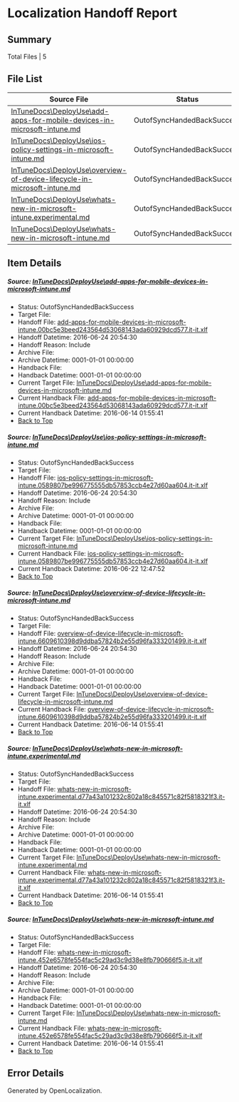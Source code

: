 # <a name='report-top'></a> Localization Handoff Report

## Summary
 Total Files | 5

## File List
 Source File | Status | Details 
 ----------- | ------ | ------- 
 [InTuneDocs\DeployUse\add-apps-for-mobile-devices-in-microsoft-intune.md](https://github.com/Microsoft/IntuneDocs-pr/blob/5140c4943be630ea8e48f80f7e6b590d223beac1/InTuneDocs/DeployUse/add-apps-for-mobile-devices-in-microsoft-intune.md) | OutofSyncHandedBackSuccess | [Details](#795843f012434e1a50cd6abab05b6af2c811cf3e10)
 [InTuneDocs\DeployUse\ios-policy-settings-in-microsoft-intune.md](https://github.com/Microsoft/IntuneDocs-pr/blob/5140c4943be630ea8e48f80f7e6b590d223beac1/InTuneDocs/DeployUse/ios-policy-settings-in-microsoft-intune.md) | OutofSyncHandedBackSuccess | [Details](#8a28912de41bab6adf691983cc59b801d3271b5662)
 [InTuneDocs\DeployUse\overview-of-device-lifecycle-in-microsoft-intune.md](https://github.com/Microsoft/IntuneDocs-pr/blob/5140c4943be630ea8e48f80f7e6b590d223beac1/InTuneDocs/DeployUse/overview-of-device-lifecycle-in-microsoft-intune.md) | OutofSyncHandedBackSuccess | [Details](#751025aa71ef41564100ea57ac0d1fe60619e214209)
 [InTuneDocs\DeployUse\whats-new-in-microsoft-intune.experimental.md](https://github.com/Microsoft/IntuneDocs-pr/blob/d1fb04dbb8746637bf72c1e227f36fe589594ca0/InTuneDocs/DeployUse/whats-new-in-microsoft-intune.experimental.md) | OutofSyncHandedBackSuccess | [Details](#ae524a989e236e84a6ce9d8266fc648dd683a825260)
 [InTuneDocs\DeployUse\whats-new-in-microsoft-intune.md](https://github.com/Microsoft/IntuneDocs-pr/blob/d1fb04dbb8746637bf72c1e227f36fe589594ca0/InTuneDocs/DeployUse/whats-new-in-microsoft-intune.md) | OutofSyncHandedBackSuccess | [Details](#d96f27f3946e47b8becc768322dd2a5f9df02dd8261)

## Item Details
##### <a name='795843f012434e1a50cd6abab05b6af2c811cf3e10'></a> Source: [InTuneDocs\DeployUse\add-apps-for-mobile-devices-in-microsoft-intune.md](https://github.com/Microsoft/IntuneDocs-pr/blob/5140c4943be630ea8e48f80f7e6b590d223beac1/InTuneDocs/DeployUse/add-apps-for-mobile-devices-in-microsoft-intune.md)
* Status: OutofSyncHandedBackSuccess
* Target File: 
* Handoff File: [add-apps-for-mobile-devices-in-microsoft-intune.00bc5e3beed243564d53068143ada60929dcd577.it-it.xlf](https://github.com/Microsoft/EM.handoff/blob/91e617999129a2dd6f54bf6c00a6317b22c606da/ol-handoff/Microsoft/IntuneDocs-pr.it-it/master/add-apps-for-mobile-devices-in-microsoft-intune.00bc5e3beed243564d53068143ada60929dcd577.it-it.xlf)
* Handoff Datetime: 2016-06-24 20:54:30
* Handoff Reason: Include
* Archive File: 
* Archive Datetime: 0001-01-01 00:00:00
* Handback File: 
* Handback Datetime: 0001-01-01 00:00:00
* Current Target File: [InTuneDocs\DeployUse\add-apps-for-mobile-devices-in-microsoft-intune.md](https://github.com/Microsoft/IntuneDocs-pr.it-it/blob/c1eab315e043107ab5acf84c3f6a550631da0f11/InTuneDocs/DeployUse/add-apps-for-mobile-devices-in-microsoft-intune.md)
* Current Handback File: [add-apps-for-mobile-devices-in-microsoft-intune.00bc5e3beed243564d53068143ada60929dcd577.it-it.xlf](https://github.com/Microsoft/EM.handback/blob/3c81257654bde3a37087cf4c4cb5cc4f9146754e/ol-handback/Microsoft/IntuneDocs-pr.it-it/master/add-apps-for-mobile-devices-in-microsoft-intune.00bc5e3beed243564d53068143ada60929dcd577.it-it.xlf)
* Current Handback Datetime: 2016-06-14 01:55:41
* [Back to Top](#report-top)

##### <a name='8a28912de41bab6adf691983cc59b801d3271b5662'></a> Source: [InTuneDocs\DeployUse\ios-policy-settings-in-microsoft-intune.md](https://github.com/Microsoft/IntuneDocs-pr/blob/5140c4943be630ea8e48f80f7e6b590d223beac1/InTuneDocs/DeployUse/ios-policy-settings-in-microsoft-intune.md)
* Status: OutofSyncHandedBackSuccess
* Target File: 
* Handoff File: [ios-policy-settings-in-microsoft-intune.0589807be996775555db57853ccb4e27d60aa604.it-it.xlf](https://github.com/Microsoft/EM.handoff/blob/91e617999129a2dd6f54bf6c00a6317b22c606da/ol-handoff/Microsoft/IntuneDocs-pr.it-it/master/ios-policy-settings-in-microsoft-intune.0589807be996775555db57853ccb4e27d60aa604.it-it.xlf)
* Handoff Datetime: 2016-06-24 20:54:30
* Handoff Reason: Include
* Archive File: 
* Archive Datetime: 0001-01-01 00:00:00
* Handback File: 
* Handback Datetime: 0001-01-01 00:00:00
* Current Target File: [InTuneDocs\DeployUse\ios-policy-settings-in-microsoft-intune.md](https://github.com/Microsoft/IntuneDocs-pr.it-it/blob/002c98954c62e3b345949521e3f9d7cfc7bab957/InTuneDocs/DeployUse/ios-policy-settings-in-microsoft-intune.md)
* Current Handback File: [ios-policy-settings-in-microsoft-intune.0589807be996775555db57853ccb4e27d60aa604.it-it.xlf](https://github.com/Microsoft/EM.handback/blob/a69d0f7125f7d5bcc37ec0c81cd95ded965f40f3/ol-handback/Microsoft/IntuneDocs-pr.it-it/master/ios-policy-settings-in-microsoft-intune.0589807be996775555db57853ccb4e27d60aa604.it-it.xlf)
* Current Handback Datetime: 2016-06-22 12:47:52
* [Back to Top](#report-top)

##### <a name='751025aa71ef41564100ea57ac0d1fe60619e214209'></a> Source: [InTuneDocs\DeployUse\overview-of-device-lifecycle-in-microsoft-intune.md](https://github.com/Microsoft/IntuneDocs-pr/blob/5140c4943be630ea8e48f80f7e6b590d223beac1/InTuneDocs/DeployUse/overview-of-device-lifecycle-in-microsoft-intune.md)
* Status: OutofSyncHandedBackSuccess
* Target File: 
* Handoff File: [overview-of-device-lifecycle-in-microsoft-intune.6609610398d9ddba57824b2e55d96fa333201499.it-it.xlf](https://github.com/Microsoft/EM.handoff/blob/91e617999129a2dd6f54bf6c00a6317b22c606da/ol-handoff/Microsoft/IntuneDocs-pr.it-it/master/overview-of-device-lifecycle-in-microsoft-intune.6609610398d9ddba57824b2e55d96fa333201499.it-it.xlf)
* Handoff Datetime: 2016-06-24 20:54:30
* Handoff Reason: Include
* Archive File: 
* Archive Datetime: 0001-01-01 00:00:00
* Handback File: 
* Handback Datetime: 0001-01-01 00:00:00
* Current Target File: [InTuneDocs\DeployUse\overview-of-device-lifecycle-in-microsoft-intune.md](https://github.com/Microsoft/IntuneDocs-pr.it-it/blob/c1eab315e043107ab5acf84c3f6a550631da0f11/InTuneDocs/DeployUse/overview-of-device-lifecycle-in-microsoft-intune.md)
* Current Handback File: [overview-of-device-lifecycle-in-microsoft-intune.6609610398d9ddba57824b2e55d96fa333201499.it-it.xlf](https://github.com/Microsoft/EM.handback/blob/3c81257654bde3a37087cf4c4cb5cc4f9146754e/ol-handback/Microsoft/IntuneDocs-pr.it-it/master/overview-of-device-lifecycle-in-microsoft-intune.6609610398d9ddba57824b2e55d96fa333201499.it-it.xlf)
* Current Handback Datetime: 2016-06-14 01:55:41
* [Back to Top](#report-top)

##### <a name='ae524a989e236e84a6ce9d8266fc648dd683a825260'></a> Source: [InTuneDocs\DeployUse\whats-new-in-microsoft-intune.experimental.md](https://github.com/Microsoft/IntuneDocs-pr/blob/d1fb04dbb8746637bf72c1e227f36fe589594ca0/InTuneDocs/DeployUse/whats-new-in-microsoft-intune.experimental.md)
* Status: OutofSyncHandedBackSuccess
* Target File: 
* Handoff File: [whats-new-in-microsoft-intune.experimental.d77a43a101232c802a18c845571c82f5818321f3.it-it.xlf](https://github.com/Microsoft/EM.handoff/blob/91e617999129a2dd6f54bf6c00a6317b22c606da/ol-handoff/Microsoft/IntuneDocs-pr.it-it/master/whats-new-in-microsoft-intune.experimental.d77a43a101232c802a18c845571c82f5818321f3.it-it.xlf)
* Handoff Datetime: 2016-06-24 20:54:30
* Handoff Reason: Include
* Archive File: 
* Archive Datetime: 0001-01-01 00:00:00
* Handback File: 
* Handback Datetime: 0001-01-01 00:00:00
* Current Target File: [InTuneDocs\DeployUse\whats-new-in-microsoft-intune.experimental.md](https://github.com/Microsoft/IntuneDocs-pr.it-it/blob/c1eab315e043107ab5acf84c3f6a550631da0f11/InTuneDocs/DeployUse/whats-new-in-microsoft-intune.experimental.md)
* Current Handback File: [whats-new-in-microsoft-intune.experimental.d77a43a101232c802a18c845571c82f5818321f3.it-it.xlf](https://github.com/Microsoft/EM.handback/blob/3c81257654bde3a37087cf4c4cb5cc4f9146754e/ol-handback/Microsoft/IntuneDocs-pr.it-it/master/whats-new-in-microsoft-intune.experimental.d77a43a101232c802a18c845571c82f5818321f3.it-it.xlf)
* Current Handback Datetime: 2016-06-14 01:55:41
* [Back to Top](#report-top)

##### <a name='d96f27f3946e47b8becc768322dd2a5f9df02dd8261'></a> Source: [InTuneDocs\DeployUse\whats-new-in-microsoft-intune.md](https://github.com/Microsoft/IntuneDocs-pr/blob/d1fb04dbb8746637bf72c1e227f36fe589594ca0/InTuneDocs/DeployUse/whats-new-in-microsoft-intune.md)
* Status: OutofSyncHandedBackSuccess
* Target File: 
* Handoff File: [whats-new-in-microsoft-intune.452e6578fe554fac5c29ad3c9d38e8fb790666f5.it-it.xlf](https://github.com/Microsoft/EM.handoff/blob/91e617999129a2dd6f54bf6c00a6317b22c606da/ol-handoff/Microsoft/IntuneDocs-pr.it-it/master/whats-new-in-microsoft-intune.452e6578fe554fac5c29ad3c9d38e8fb790666f5.it-it.xlf)
* Handoff Datetime: 2016-06-24 20:54:30
* Handoff Reason: Include
* Archive File: 
* Archive Datetime: 0001-01-01 00:00:00
* Handback File: 
* Handback Datetime: 0001-01-01 00:00:00
* Current Target File: [InTuneDocs\DeployUse\whats-new-in-microsoft-intune.md](https://github.com/Microsoft/IntuneDocs-pr.it-it/blob/c1eab315e043107ab5acf84c3f6a550631da0f11/InTuneDocs/DeployUse/whats-new-in-microsoft-intune.md)
* Current Handback File: [whats-new-in-microsoft-intune.452e6578fe554fac5c29ad3c9d38e8fb790666f5.it-it.xlf](https://github.com/Microsoft/EM.handback/blob/3c81257654bde3a37087cf4c4cb5cc4f9146754e/ol-handback/Microsoft/IntuneDocs-pr.it-it/master/whats-new-in-microsoft-intune.452e6578fe554fac5c29ad3c9d38e8fb790666f5.it-it.xlf)
* Current Handback Datetime: 2016-06-14 01:55:41
* [Back to Top](#report-top)


## Error Details

Generated by OpenLocalization.
